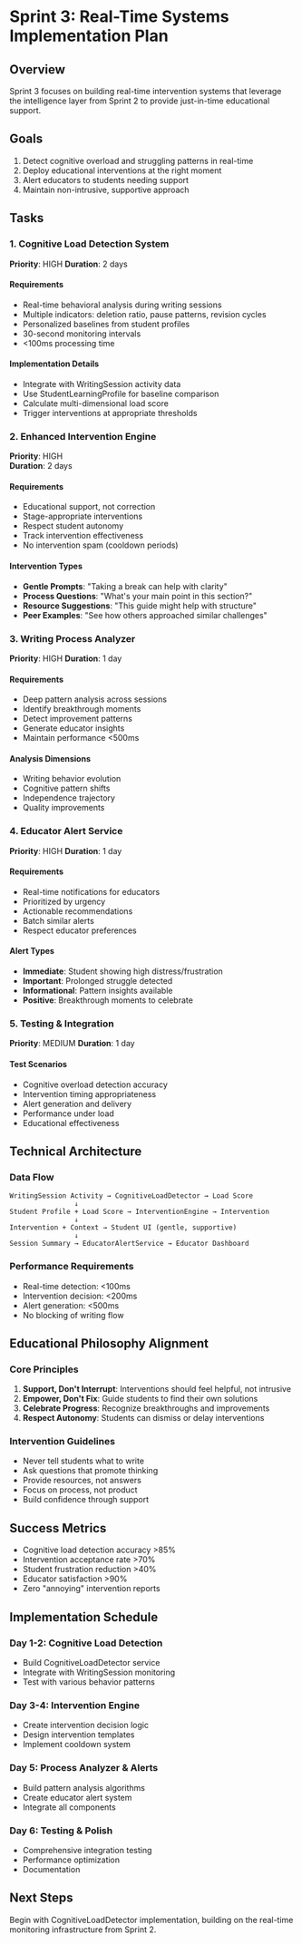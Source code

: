 # Sprint 3: Real-Time Systems Implementation Plan

## Overview
Sprint 3 focuses on building real-time intervention systems that leverage the intelligence layer from Sprint 2 to provide just-in-time educational support.

## Goals
1. Detect cognitive overload and struggling patterns in real-time
2. Deploy educational interventions at the right moment
3. Alert educators to students needing support
4. Maintain non-intrusive, supportive approach

## Tasks

### 1. Cognitive Load Detection System
**Priority**: HIGH
**Duration**: 2 days

#### Requirements
- Real-time behavioral analysis during writing sessions
- Multiple indicators: deletion ratio, pause patterns, revision cycles
- Personalized baselines from student profiles
- 30-second monitoring intervals
- <100ms processing time

#### Implementation Details
- Integrate with WritingSession activity data
- Use StudentLearningProfile for baseline comparison
- Calculate multi-dimensional load score
- Trigger interventions at appropriate thresholds

### 2. Enhanced Intervention Engine
**Priority**: HIGH  
**Duration**: 2 days

#### Requirements
- Educational support, not correction
- Stage-appropriate interventions
- Respect student autonomy
- Track intervention effectiveness
- No intervention spam (cooldown periods)

#### Intervention Types
- **Gentle Prompts**: "Taking a break can help with clarity"
- **Process Questions**: "What's your main point in this section?"
- **Resource Suggestions**: "This guide might help with structure"
- **Peer Examples**: "See how others approached similar challenges"

### 3. Writing Process Analyzer
**Priority**: HIGH
**Duration**: 1 day

#### Requirements
- Deep pattern analysis across sessions
- Identify breakthrough moments
- Detect improvement patterns
- Generate educator insights
- Maintain performance <500ms

#### Analysis Dimensions
- Writing behavior evolution
- Cognitive pattern shifts
- Independence trajectory
- Quality improvements

### 4. Educator Alert Service
**Priority**: HIGH
**Duration**: 1 day

#### Requirements
- Real-time notifications for educators
- Prioritized by urgency
- Actionable recommendations
- Batch similar alerts
- Respect educator preferences

#### Alert Types
- **Immediate**: Student showing high distress/frustration
- **Important**: Prolonged struggle detected
- **Informational**: Pattern insights available
- **Positive**: Breakthrough moments to celebrate

### 5. Testing & Integration
**Priority**: MEDIUM
**Duration**: 1 day

#### Test Scenarios
- Cognitive overload detection accuracy
- Intervention timing appropriateness
- Alert generation and delivery
- Performance under load
- Educational effectiveness

## Technical Architecture

### Data Flow
```
WritingSession Activity → CognitiveLoadDetector → Load Score
                ↓
Student Profile + Load Score → InterventionEngine → Intervention
                ↓
Intervention + Context → Student UI (gentle, supportive)
                ↓
Session Summary → EducatorAlertService → Educator Dashboard
```

### Performance Requirements
- Real-time detection: <100ms
- Intervention decision: <200ms
- Alert generation: <500ms
- No blocking of writing flow

## Educational Philosophy Alignment

### Core Principles
1. **Support, Don't Interrupt**: Interventions should feel helpful, not intrusive
2. **Empower, Don't Fix**: Guide students to find their own solutions
3. **Celebrate Progress**: Recognize breakthroughs and improvements
4. **Respect Autonomy**: Students can dismiss or delay interventions

### Intervention Guidelines
- Never tell students what to write
- Ask questions that promote thinking
- Provide resources, not answers
- Focus on process, not product
- Build confidence through support

## Success Metrics
- Cognitive load detection accuracy >85%
- Intervention acceptance rate >70%
- Student frustration reduction >40%
- Educator satisfaction >90%
- Zero "annoying" intervention reports

## Implementation Schedule

### Day 1-2: Cognitive Load Detection
- Build CognitiveLoadDetector service
- Integrate with WritingSession monitoring
- Test with various behavior patterns

### Day 3-4: Intervention Engine
- Create intervention decision logic
- Design intervention templates
- Implement cooldown system

### Day 5: Process Analyzer & Alerts
- Build pattern analysis algorithms
- Create educator alert system
- Integrate all components

### Day 6: Testing & Polish
- Comprehensive integration testing
- Performance optimization
- Documentation

## Next Steps
Begin with CognitiveLoadDetector implementation, building on the real-time monitoring infrastructure from Sprint 2.